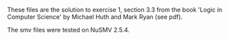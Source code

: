 These files are the solution to exercise 1, section 3.3 from the book
'Logic in Computer Science' by Michael Huth and Mark Ryan (see pdf).

The smv files were tested on NuSMV 2.5.4.

